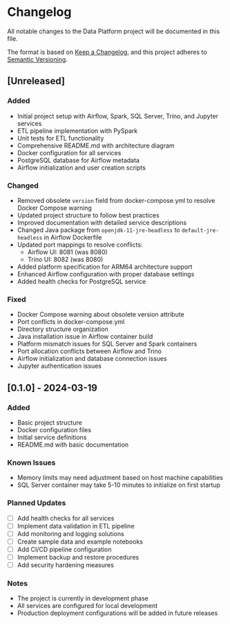 # Changelog

All notable changes to the Data Platform project will be documented in this file.

The format is based on [Keep a Changelog](https://keepachangelog.com/en/1.0.0/),
and this project adheres to [Semantic Versioning](https://semver.org/spec/v2.0.0.html).

## [Unreleased]

### Added
- Initial project setup with Airflow, Spark, SQL Server, Trino, and Jupyter services
- ETL pipeline implementation with PySpark
- Unit tests for ETL functionality
- Comprehensive README.md with architecture diagram
- Docker configuration for all services
- PostgreSQL database for Airflow metadata
- Airflow initialization and user creation scripts

### Changed
- Removed obsolete `version` field from docker-compose.yml to resolve Docker Compose warning
- Updated project structure to follow best practices
- Improved documentation with detailed service descriptions
- Changed Java package from `openjdk-11-jre-headless` to `default-jre-headless` in Airflow Dockerfile
- Updated port mappings to resolve conflicts:
  - Airflow UI: 8081 (was 8080)
  - Trino UI: 8082 (was 8080)
- Added platform specification for ARM64 architecture support
- Enhanced Airflow configuration with proper database settings
- Added health checks for PostgreSQL service

### Fixed
- Docker Compose warning about obsolete version attribute
- Port conflicts in docker-compose.yml
- Directory structure organization
- Java installation issue in Airflow container build
- Platform mismatch issues for SQL Server and Spark containers
- Port allocation conflicts between Airflow and Trino
- Airflow initialization and database connection issues
- Jupyter authentication issues

## [0.1.0] - 2024-03-19

### Added
- Basic project structure
- Docker configuration files
- Initial service definitions
- README.md with basic documentation

### Known Issues
- Memory limits may need adjustment based on host machine capabilities
- SQL Server container may take 5-10 minutes to initialize on first startup

### Planned Updates
- [ ] Add health checks for all services
- [ ] Implement data validation in ETL pipeline
- [ ] Add monitoring and logging solutions
- [ ] Create sample data and example notebooks
- [ ] Add CI/CD pipeline configuration
- [ ] Implement backup and restore procedures
- [ ] Add security hardening measures

### Notes
- The project is currently in development phase
- All services are configured for local development
- Production deployment configurations will be added in future releases 